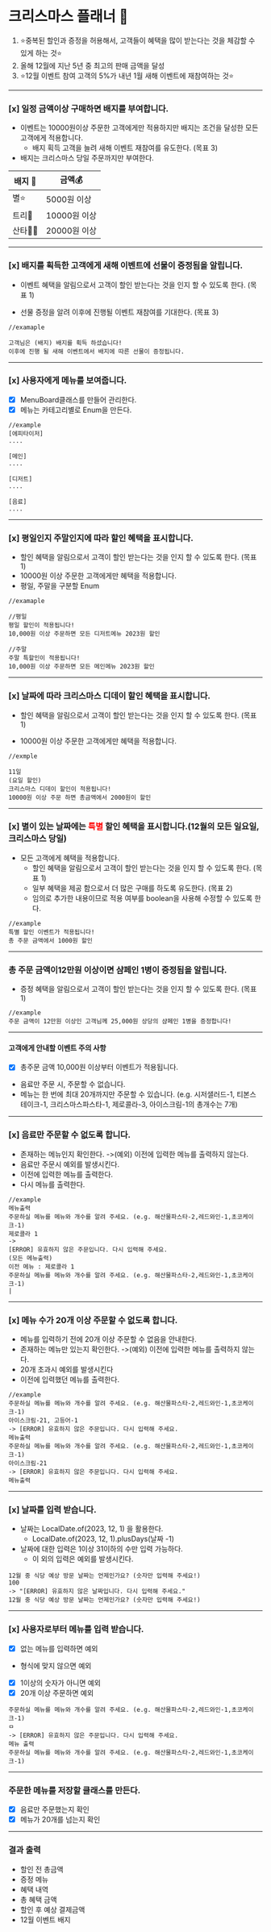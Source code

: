 # 크리스마스 플래너 🎄

1. ⭐️중복된 할인과 증정을 허용해서, 고객들이 혜택을 많이 받는다는 것을 체감할 수 있게 하는 것⭐
2. 올해 12월에 지난 5년 중 최고의 판매 금액을 달성
3. ⭐️12월 이벤트 참여 고객의 5%가 내년 1월 새해 이벤트에 재참여하는 것⭐️


----
### [x] 일정 금액이상 구매하면 배지를 부여합니다.

- 이벤트는 10000원이상 주문한 고객에게만 적용하지만 배지는 조건을 달성한 모든 고객에게 적용합니다.
    - 배지 획득 고객을 늘려 새해 이벤트 재참여를 유도한다. (목표 3)
- 배지는 크리스마스 당일 주문까지만 부여한다.

| 배지 👑  | 금액💰      |
|--------|-----------|
| 별⭐️    | 5000원 이상  |
| 트리🎄   | 10000원 이상 |
| 산타🎅🏻 | 20000원 이상 |
----

### [x] 배지를 획득한 고객에게 새해 이벤트에 선물이 증정됨을 알립니다.
- 이벤트 혜택을 알림으로서 고객이 할인 받는다는 것을 인지 할 수 있도록 한다. (목표 1)

- 선물 증정을 알려 이후에 진행될 이벤트 재참여를 기대한다. (목표 3)

```
//examaple

고객님은 (배지) 배지를 획득 하셨습니다!
이후에 진행 될 새해 이벤트에서 배지에 따른 선물이 증정됩니다.
```
----

### [x] 사용자에게 메뉴를 보여줍니다.
- [x] MenuBoard클래스를 만들어 관리한다.
- [x] 메뉴는 카테고리별로 Enum을 만든다.

```
//example
[에피타이저]
....

[메인]
....

[디저트]
....

[음료]
....
```

----

### [x] 평일인지 주말인지에 따라 할인 혜택을 표시합니다.
- 할인 혜택을 알림으로서 고객이 할인 받는다는 것을 인지 할 수 있도록 한다. (목표 1)
- 10000원 이상 주문한 고객에게만 혜택을 적용합니다.
- 평일, 주말을 구분할 Enum
```
//examaple

//평일
평일 할인이 적용됩니다!
10,000원 이상 주문하면 모든 디저트메뉴 2023원 할인

//주말
주말 특할인이 적용됩니다!
10,000원 이상 주문하면 모든 메인메뉴 2023원 할인
```

----
### [x] 날짜에 따라 크리스마스 디데이 할인 혜택을 표시합니다.
- 할인 혜택을 알림으로서 고객이 할인 받는다는 것을 인지 할 수 있도록 한다. (목표 1)

- 10000원 이상 주문한 고객에게만 혜택을 적용합니다.

```
//exmple

11일
(요일 할인)
크리스마스 디데이 할인이 적용됩니다!
10000원 이상 주문 하면 총금액에서 2000원이 할인
```

----

### [x] 별이 있는 날짜에는 <span style="color:red"> 특별 </span>할인 혜택을 표시합니다.(12월의 모든 일요일, 크리스마스 당일)

- 모든 고객에게 혜택을 적용합니다.
  - 할인 혜택을 알림으로서 고객이 할인 받는다는 것을 인지 할 수 있도록 한다. (목표 1)
  - 일부 혜택을 제공 함으로서 더 많은 구매를 하도록 유도한다. (목표 2)
  - 임의로 추가한 내용이므로 적용 여부를 boolean을 사용해 수정할 수 있도록 한다.

```
//example
특별 할인 이벤트가 적용됩니다!
총 주문 금액에서 1000원 할인
```
----
### 총 주문 금액이12만원 이상이면 샴페인 1병이 증정됨을 알립니다.
- 증정 혜택을 알림으로서 고객이 할인 받는다는 것을 인지 할 수 있도록 한다. (목표 1)

```
//example
주문 금액이 12만원 이상인 고객님께 25,000원 상당의 샴페인 1병을 증정합니다!
```
----
#### 고객에게 안내할 이벤트 주의 사항
- [x] 총주문 금액 10,000원 이상부터 이벤트가 적용됩니다.
- 음료만 주문 시, 주문할 수 없습니다.
- 메뉴는 한 번에 최대 20개까지만 주문할 수 있습니다.
  (e.g. 시저샐러드-1, 티본스테이크-1, 크리스마스파스타-1, 제로콜라-3, 아이스크림-1의 총개수는 7개)
----
### [x] 음료만 주문할 수 없도록 합니다.
- 존재하는 메뉴인지 확인한다. ->(예외) 이전에 입력한 메뉴를 출력하지 않는다.
- 음료만 주문시 예외를 발생시킨다.
- 이전에 입력한 메뉴를 출력한다.
- 다시 메뉴를 출력한다.
```
//example
메뉴출력
주문하실 메뉴를 메뉴와 개수를 알려 주세요. (e.g. 해산물파스타-2,레드와인-1,초코케이크-1)
제로콜라 1
->
[ERROR] 유효하지 않은 주문입니다. 다시 입력해 주세요.
(모든 메뉴출력)
이전 메뉴 : 제로콜라 1
주문하실 메뉴를 메뉴와 개수를 알려 주세요. (e.g. 해산물파스타-2,레드와인-1,초코케이크-1)
|
```
----
### [x] 메뉴 수가 20개 이상 주문할 수 없도록 합니다.
- 메뉴를 입력하기 전에 20개 이상 주문할 수 없음을 안내한다.
- 존재하는 메뉴만 있는지 확인한다. ->(예외)  이전에 입력한 메뉴를 출력하지 않는다.
- 20개 초과시 예외를 발생시킨다
- 이전에 입력했던 메뉴를 출력한다.
```
//example
주문하실 메뉴를 메뉴와 개수를 알려 주세요. (e.g. 해산물파스타-2,레드와인-1,초코케이크-1)
아이스크림-21, 고등어-1
-> [ERROR] 유효하지 않은 주문입니다. 다시 입력해 주세요.
메뉴출력
주문하실 메뉴를 메뉴와 개수를 알려 주세요. (e.g. 해산물파스타-2,레드와인-1,초코케이크-1)
아이스크림-21
-> [ERROR] 유효하지 않은 주문입니다. 다시 입력해 주세요.
메뉴출력
```
----
### [x] 날짜를 입력 받습니다.
- 날짜는 LocalDate.of(2023, 12, 1) 을 활용한다.
  - LocalDate.of(2023, 12, 1).plusDays(날짜 -1)
- 날짜에 대한 입력은 1이상 31이하의 수만 입력 가능하다.
  - 이 외의 입력은 예외를 발생시킨다.
```
12월 중 식당 예상 방문 날짜는 언제인가요? (숫자만 입력해 주세요!)
100
-> "[ERROR] 유효하지 않은 날짜입니다. 다시 입력해 주세요."
12월 중 식당 예상 방문 날짜는 언제인가요? (숫자만 입력해 주세요!)
```
---
### [x] 사용자로부터 메뉴를 입력 받습니다.
- [x] 없는 메뉴를 입력하면 예외
- 형식에 맞지 않으면 예외
- [x] 1이상의 숫자가 아니면 예외
- [x] 20개 이상 주문하면 예외
```
주문하실 메뉴를 메뉴와 개수를 알려 주세요. (e.g. 해산물파스타-2,레드와인-1,초코케이크-1)
ㅁ
-> [ERROR] 유효하지 않은 주문입니다. 다시 입력해 주세요.
메뉴 출력
주문하실 메뉴를 메뉴와 개수를 알려 주세요. (e.g. 해산물파스타-2,레드와인-1,초코케이크-1)

```
---
### 주문한 메뉴를 저장할 클래스를 만든다.
- [x] 음료만 주문했는지 확인
- [x] 메뉴가 20개를 넘는지 확인
---
### 결과 출력
- 할인 전 총금액
- 증정 메뉴 
- 혜택 내역
- 총 혜택 금액
- 할인 후 예상 결제금액
- 12월 이벤트 배지



